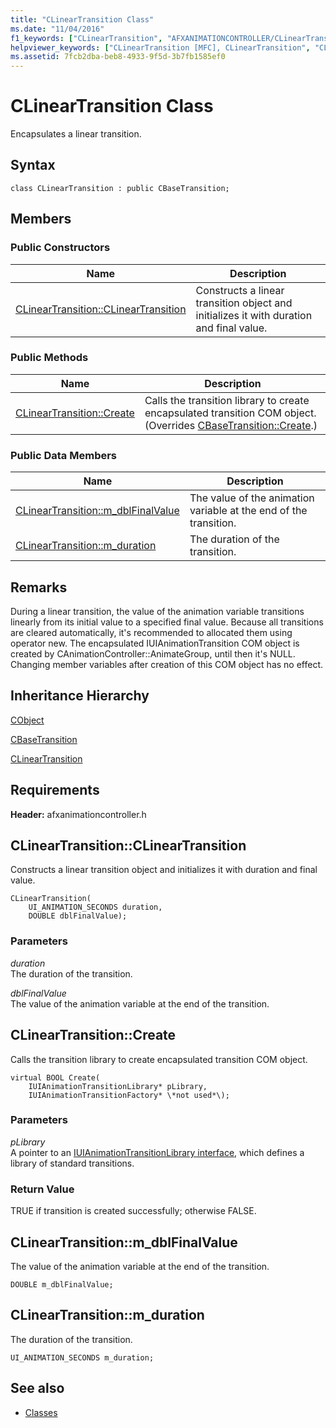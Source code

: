 ```yaml
---
title: "CLinearTransition Class"
ms.date: "11/04/2016"
f1_keywords: ["CLinearTransition", "AFXANIMATIONCONTROLLER/CLinearTransition", "AFXANIMATIONCONTROLLER/CLinearTransition::CLinearTransition", "AFXANIMATIONCONTROLLER/CLinearTransition::Create", "AFXANIMATIONCONTROLLER/CLinearTransition::m_dblFinalValue", "AFXANIMATIONCONTROLLER/CLinearTransition::m_duration"]
helpviewer_keywords: ["CLinearTransition [MFC], CLinearTransition", "CLinearTransition [MFC], Create", "CLinearTransition [MFC], m_dblFinalValue", "CLinearTransition [MFC], m_duration"]
ms.assetid: 7fcb2dba-beb8-4933-9f5d-3b7fb1585ef0
---
```

# CLinearTransition Class

Encapsulates a linear transition.

## Syntax

```
class CLinearTransition : public CBaseTransition;
```

## Members

### Public Constructors

|Name|Description|
|----------|-----------------|
|[CLinearTransition::CLinearTransition](#clineartransition)|Constructs a linear transition object and initializes it with duration and final value.|

### Public Methods

|Name|Description|
|----------|-----------------|
|[CLinearTransition::Create](#create)|Calls the transition library to create encapsulated transition COM object. (Overrides [CBaseTransition::Create](../../mfc/reference/cbasetransition-class.md#create).)|

### Public Data Members

|Name|Description|
|----------|-----------------|
|[CLinearTransition::m_dblFinalValue](#m_dblfinalvalue)|The value of the animation variable at the end of the transition.|
|[CLinearTransition::m_duration](#m_duration)|The duration of the transition.|

## Remarks

During a linear transition, the value of the animation variable transitions linearly from its initial value to a specified final value. Because all transitions are cleared automatically, it's recommended to allocated them using operator new. The encapsulated IUIAnimationTransition COM object is created by CAnimationController::AnimateGroup, until then it's NULL. Changing member variables after creation of this COM object has no effect.

## Inheritance Hierarchy

[CObject](../../mfc/reference/cobject-class.md)

[CBaseTransition](../../mfc/reference/cbasetransition-class.md)

[CLinearTransition](../../mfc/reference/clineartransition-class.md)

## Requirements

**Header:** afxanimationcontroller.h

##  <a name="clineartransition"></a>  CLinearTransition::CLinearTransition

Constructs a linear transition object and initializes it with duration and final value.

```
CLinearTransition(
    UI_ANIMATION_SECONDS duration,
    DOUBLE dblFinalValue);
```

### Parameters

*duration*<br/>
The duration of the transition.

*dblFinalValue*<br/>
The value of the animation variable at the end of the transition.

##  <a name="create"></a>  CLinearTransition::Create

Calls the transition library to create encapsulated transition COM object.

```
virtual BOOL Create(
    IUIAnimationTransitionLibrary* pLibrary,
    IUIAnimationTransitionFactory* \*not used*\);
```

### Parameters

*pLibrary*<br/>
A pointer to an [IUIAnimationTransitionLibrary interface](/windows/desktop/api/uianimation/nn-uianimation-iuianimationtransitionlibrary), which defines a library of standard transitions.

### Return Value

TRUE if transition is created successfully; otherwise FALSE.

##  <a name="m_dblfinalvalue"></a>  CLinearTransition::m_dblFinalValue

The value of the animation variable at the end of the transition.

```
DOUBLE m_dblFinalValue;
```

##  <a name="m_duration"></a>  CLinearTransition::m_duration

The duration of the transition.

```
UI_ANIMATION_SECONDS m_duration;
```

## See also

- [Classes](../../mfc/reference/mfc-classes.md)
